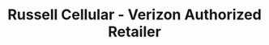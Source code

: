 ---
title: "Russell Cellular - Verizon Authorized Retailer"
url: /osceola/russell-cellular-verizon-authorized-retailer/
shop: mobile phone
---